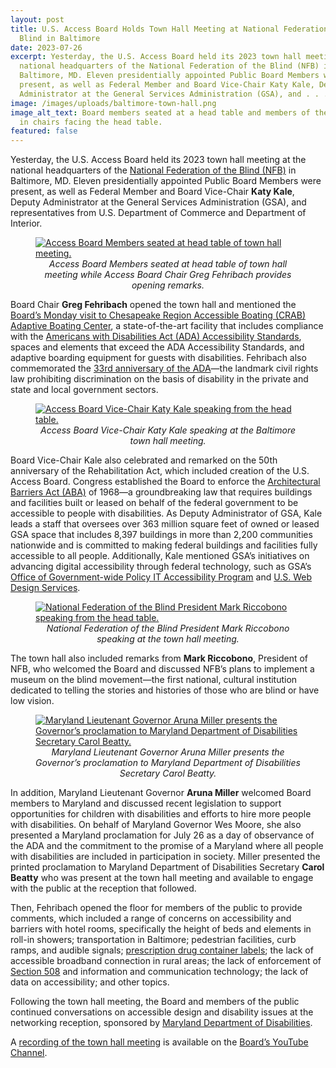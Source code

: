```yaml
---
layout: post
title: U.S. Access Board Holds Town Hall Meeting at National Federation of the
  Blind in Baltimore
date: 2023-07-26
excerpt: Yesterday, the U.S. Access Board held its 2023 town hall meeting at the
  national headquarters of the National Federation of the Blind (NFB) in
  Baltimore, MD. Eleven presidentially appointed Public Board Members were
  present, as well as Federal Member and Board Vice-Chair Katy Kale, Deputy
  Administrator at the General Services Administration (GSA), and . . .
image: /images/uploads/baltimore-town-hall.png
image_alt_text: Board members seated at a head table and members of the public
  in chairs facing the head table.
featured: false
---
```

Yesterday, the U.S. Access Board held its 2023 town hall meeting at the national headquarters of the [National Federation of the Blind (NFB)](https://nfb.org/) in Baltimore, MD. Eleven presidentially appointed Public Board Members were present, as well as Federal Member and Board Vice-Chair **Katy Kale**, Deputy Administrator at the General Services Administration (GSA), and representatives from U.S. Department of Commerce and Department of Interior.

<figure class="img-right">
  <a href="{{ site.baseurl }}/images/uploads/baltimore-town-hall-head-table.png">
    <img src="{{ site.baseurl }}/images/uploads/baltimore-town-hall-head-table.png" alt="Access Board Members seated at head table of town hall meeting." class="center">
  </a>
  <figcaption style="text-align:center">
    <em>Access Board Members seated at head table of town hall meeting while Access Board Chair Greg Fehribach provides opening remarks.</em>
  </figcaption>
</figure>

Board Chair **Greg Fehribach** opened the town hall and mentioned the [Board’s Monday visit to Chesapeake Region Accessible Boating (CRAB) Adaptive Boating Center](https://www.access-board.gov/news/2023/07/25/u-s-access-board-visits-chesapeake-region-accessible-boating-adaptive-boating-center/), a state-of-the-art facility that includes compliance with the [Americans with Disabilities Act (ADA) Accessibility Standards](https://www.access-board.gov/ada/), spaces and elements that exceed the ADA Accessibility Standards, and adaptive boarding equipment for guests with disabilities. Fehribach also commemorated the [33rd anniversary of the ADA](https://www.access-board.gov/news/2023/07/26/u-s-access-board-commemorates-the-33rd-anniversary-of-the-americans-with-disabilities-act-ada/)—the landmark civil rights law prohibiting discrimination on the basis of disability in the private and state and local government sectors.

<figure class="img-left">
  <a href="{{ site.baseurl }}/images/uploads/kale-speaking.png">
    <img src="{{ site.baseurl }}/images/uploads/kale-speaking.png" alt="Access Board Vice-Chair Katy Kale speaking from the head table." class="center">
  </a>
  <figcaption style="text-align:center">
    <em>Access Board Vice-Chair Katy Kale speaking at the Baltimore town hall meeting.</em>
  </figcaption>
</figure>

Board Vice-Chair Kale also celebrated and remarked on the 50th anniversary of the Rehabilitation Act, which included creation of the U.S. Access Board. Congress established the Board to enforce the [Architectural Barriers Act (ABA)](https://www.access-board.gov/aba/) of 1968—a groundbreaking law that requires buildings and facilities built or leased on behalf of the federal government to be accessible to people with disabilities. As Deputy Administrator of GSA, Kale leads a staff that oversees over 363 million square feet of owned or leased GSA space that includes 8,397 buildings in more than 2,200 communities nationwide and is committed to making federal buildings and facilities fully accessible to all people. Additionally, Kale mentioned GSA’s initiatives on advancing digital accessibility through federal technology, such as GSA’s [Office of Government-wide Policy IT Accessibility Program](https://www.section508.gov/manage/policy-framework/introduction/) and [U.S. Web Design Services](https://designsystem.digital.gov/). 

<figure class="img-right">
  <a href="{{ site.baseurl }}/images/uploads/riccobono-thm.png">
    <img src="{{ site.baseurl }}/images/uploads/riccobono-thm.png" alt="National Federation of the Blind President Mark Riccobono speaking from the head table." class="center">
  </a>
  <figcaption style="text-align:center">
    <em>National Federation of the Blind President Mark Riccobono speaking at the town hall meeting.</em>
  </figcaption>
</figure>

The town hall also included remarks from **Mark Riccobono**, President of NFB, who welcomed the Board and discussed NFB’s plans to implement a museum on the blind movement—the first national, cultural institution dedicated to telling the stories and histories of those who are blind or have low vision.

<figure class="img-left">
  <a href="{{ site.baseurl }}/images/uploads/miller-beatty-proclamation.png">
    <img src="{{ site.baseurl }}/images/uploads/miller-beatty-proclamation.png" alt="Maryland Lieutenant Governor Aruna Miller presents the Governor’s proclamation to Maryland Department of Disabilities Secretary Carol Beatty." class="center">
  </a>
  <figcaption style="text-align:center">
    <em> Maryland Lieutenant Governor Aruna Miller presents the Governor’s proclamation to Maryland Department of Disabilities Secretary Carol Beatty.</em>
  </figcaption>
</figure>

In addition, Maryland Lieutenant Governor **Aruna Miller** welcomed Board members to Maryland and discussed recent legislation to support opportunities for children with disabilities and efforts to hire more people with disabilities. On behalf of Maryland Governor Wes Moore, she also presented a Maryland proclamation for July 26 as a day of observance of the ADA and the commitment to the promise of a Maryland where all people with disabilities are included in participation in society. Miller presented the printed proclamation to Maryland Department of Disabilities Secretary **Carol Beatty** who was present at the town hall meeting and available to engage with the public at the reception that followed.

Then, Fehribach opened the floor for members of the public to provide comments, which included a range of concerns on accessibility and barriers with hotel rooms, specifically the height of beds and elements in roll-in showers; transportation in Baltimore; pedestrian facilities, curb ramps, and audible signals; [prescription drug container labels](https://www.access-board.gov/rx.html); the lack of accessible broadband connection in rural areas; the lack of enforcement of [Section 508](https://www.access-board.gov/ict/) and information and communication technology; the lack of data on accessibility; and other topics.

Following the town hall meeting, the Board and members of the public continued conversations on accessible design and disability issues at the networking reception, sponsored by [Maryland Department of Disabilities](https://mdod.maryland.gov/about/Pages/About-Us-Home.aspx).

A [recording of the town hall meeting](https://www.youtube.com/live/LUgAv8c_HzY?feature=share) is available on the [Board’s YouTube Channel](https://www.youtube.com/@u.s.accessboard7394/streams).

